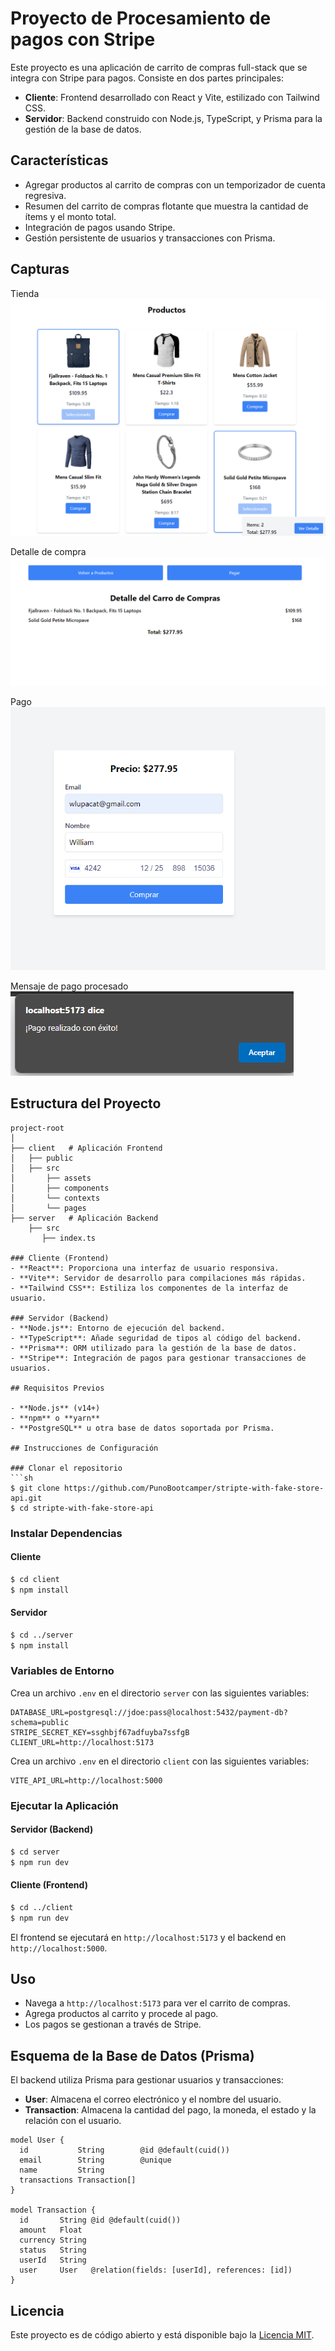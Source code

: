 # Proyecto de Procesamiento de pagos con Stripe

Este proyecto es una aplicación de carrito de compras full-stack que se integra con Stripe para pagos. Consiste en dos partes principales:

- **Cliente**: Frontend desarrollado con React y Vite, estilizado con Tailwind CSS.
- **Servidor**: Backend construido con Node.js, TypeScript, y Prisma para la gestión de la base de datos.

## Características

- Agregar productos al carrito de compras con un temporizador de cuenta regresiva.
- Resumen del carrito de compras flotante que muestra la cantidad de ítems y el monto total.
- Integración de pagos usando Stripe.
- Gestión persistente de usuarios y transacciones con Prisma.


## Capturas

Tienda
![alt text](image.png)


Detalle de compra
![alt text](image-1.png)

Pago
![alt text](image-2.png)

Mensaje de pago procesado
![alt text](image-3.png)

## Estructura del Proyecto

```
project-root
│
├── client   # Aplicación Frontend
│   ├── public
│   ├── src
│       ├── assets
│       ├── components
│       └── contexts
│       └── pages
├── server   # Aplicación Backend
    ├── src
       ├── index.ts

### Cliente (Frontend)
- **React**: Proporciona una interfaz de usuario responsiva.
- **Vite**: Servidor de desarrollo para compilaciones más rápidas.
- **Tailwind CSS**: Estiliza los componentes de la interfaz de usuario.

### Servidor (Backend)
- **Node.js**: Entorno de ejecución del backend.
- **TypeScript**: Añade seguridad de tipos al código del backend.
- **Prisma**: ORM utilizado para la gestión de la base de datos.
- **Stripe**: Integración de pagos para gestionar transacciones de usuarios.

## Requisitos Previos

- **Node.js** (v14+)
- **npm** o **yarn**
- **PostgreSQL** u otra base de datos soportada por Prisma.

## Instrucciones de Configuración

### Clonar el repositorio
```sh
$ git clone https://github.com/PunoBootcamper/stripte-with-fake-store-api.git
$ cd stripte-with-fake-store-api
```

### Instalar Dependencias

#### Cliente
```sh
$ cd client
$ npm install
```

#### Servidor
```sh
$ cd ../server
$ npm install
```

### Variables de Entorno

Crea un archivo `.env` en el directorio `server` con las siguientes variables:

```env
DATABASE_URL=postgresql://jdoe:pass@localhost:5432/payment-db?schema=public
STRIPE_SECRET_KEY=ssghbjf67adfuyba7ssfgB
CLIENT_URL=http://localhost:5173
```

Crea un archivo `.env` en el directorio `client` con las siguientes variables:

```env
VITE_API_URL=http://localhost:5000
```

### Ejecutar la Aplicación

#### Servidor (Backend)
```sh
$ cd server
$ npm run dev
```

#### Cliente (Frontend)
```sh
$ cd ../client
$ npm run dev
```

El frontend se ejecutará en `http://localhost:5173` y el backend en `http://localhost:5000`.

## Uso

- Navega a `http://localhost:5173` para ver el carrito de compras.
- Agrega productos al carrito y procede al pago.
- Los pagos se gestionan a través de Stripe.

## Esquema de la Base de Datos (Prisma)

El backend utiliza Prisma para gestionar usuarios y transacciones:

- **User**: Almacena el correo electrónico y el nombre del usuario.
- **Transaction**: Almacena la cantidad del pago, la moneda, el estado y la relación con el usuario.

```prisma
model User {
  id           String        @id @default(cuid())
  email        String        @unique
  name         String
  transactions Transaction[]
}

model Transaction {
  id       String @id @default(cuid())
  amount   Float
  currency String
  status   String
  userId   String
  user     User   @relation(fields: [userId], references: [id])
}
```

## Licencia

Este proyecto es de código abierto y está disponible bajo la [Licencia MIT](LICENSE).


